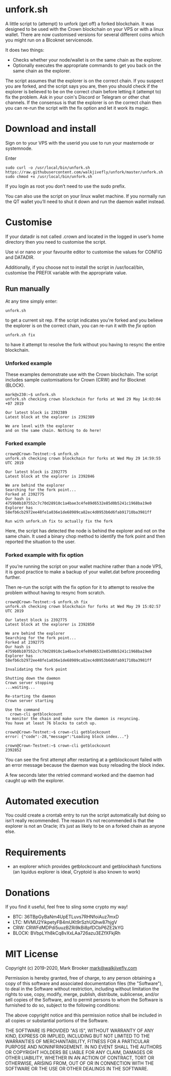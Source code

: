 unfork.sh
=========

A little script to (attempt) to unfork (get off) a forked blockchain.
It was designed to be used with the Crown blockchain on your VPS or 
with a linux wallet. There are now customised versions for several different
coins which you might run on a Blcoknet servicenode. 

It does two things:

* Checks whether your node/wallet is on the same chain as the explorer.
* Optionally executes the appropriate commands to get you back on the same chain as the explorer.

The script assumes that the explorer is on the correct chain. 
If you suspect you are forked, and the script says you are, then you should 
check if the explorer is believed to be on the correct chain before letting 
it (attempt to) fix the problem. Ask in your coin's Discord or Telegram or
other chat channels. If the consensus is that the explorer is on the correct 
chain then you can re-run the script with the fix option and let it work its 
magic.

# Download and install
Sign on to your VPS with the userid you use to run your masternode or 
systemnode.

Enter
```
sudo curl -o /usr/local/bin/unfork.sh https://raw.githubusercontent.com/walkjivefly/unfork/master/unfork.sh
sudo chmod +x /usr/local/bin/unfork.sh
```
If you login as root you don’t need to use the sudo prefix.

You can also use the script on your linux wallet machine. 
If you normally run the QT wallet you’ll need to shut it down and run 
the daemon wallet instead.

# Customise
If your datadir is not called .crown and located in the logged in 
user’s home directory then you need to customise the script.

Use vi or nano or your favourite editor to customise the values for 
CONFIG and DATADIR.

Additionally, if you choose not to install the script in /usr/local/bin, 
customise the PREFIX variable with the appropriate value.

## Run manually
At any time simply enter:
```
unfork.sh
```
to get a current sit rep. If the script indicates you're forked and you 
believe the explorer is on the correct chain, you can re-run it with the
_fix_ option
```
unfork.sh fix
```
to have it attempt to resolve the fork without you having to resync the
entire blockchain.

### Unforked example
These examples demonstrate use with the Crown blockchain. The script
includes sample customisations for Crown (CRW) and for Blocknet (BLOCK).
```
mark@x230:~$ unfork.sh
unfork.sh checking crown blockchain for forks at Wed 29 May 14:03:04 +07 2019

Our latest block is 2392389
Latest block at the explorer is 2392389

We are level with the explorer
and on the same chain. Nothing to do here!
```
### Forked example
```
crown@Crown-Testnet:~$ unfork.sh
unfork.sh checking crown blockchain for forks at Wed May 29 14:59:55 UTC 2019

Our latest block is 2392775
Latest block at the explorer is 2392846

We are behind the explorer
Searching for the fork point...
Forked at 2392775
Our hash is 4759b0b107552c7c70d28910c1a4bae3c4fe89d6532e85d0b5241c1968ba19e0
Explorer has 58efb6cb2972ee48fe1a036e1de68989ca82ec4d0953b6d6fab91710ba3981ff

Run with unfork.sh fix to actually fix the fork
```
Here, the script has detected the node is behind the explorer and not on 
the same chain. It used a binary chop method to identify the fork point 
and then reported the situation to the user.

### Forked example with fix option
If you’re running the script on your wallet machine rather than a node VPS, 
it is good practice to make a backup of your wallet.dat before proceeding 
further.

Then re-run the script with the fix option for it to attempt to resolve the 
problem without having to resync from scratch.
```
crown@Crown-Testnet:~$ unfork.sh fix
unfork.sh checking crown blockchain for forks at Wed May 29 15:02:57 UTC 2019

Our latest block is 2392775
Latest block at the explorer is 2392850

We are behind the explorer
Searching for the fork point...
Forked at 2392775
Our hash is 4759b0b107552c7c70d28910c1a4bae3c4fe89d6532e85d0b5241c1968ba19e0
Explorer has 58efb6cb2972ee48fe1a036e1de68989ca82ec4d0953b6d6fab91710ba3981ff

Invalidating the fork point

Shutting down the daemon
Crown server stopping
...waiting...

Re-starting the daemon
Crown server starting

Use the command
  crown-cli getblockcount
to monitor the chain and make sure the daemon is resyncing.
You have at least 76 blocks to catch up.

crown@Crown-Testnet:~$ crown-cli getblockcount
error: {"code":-28,"message":"Loading block index..."}

crown@Crown-Testnet:~$ crown-cli getblockcount
2392852
```
You can see the first attempt after restarting at a getblockcount failed 
with an error message because the daemon was busy reloading the block index. 

A few seconds later the retried command worked and the daemon had caught 
up with the explorer.

# Automated execution
You could create a crontab entry to run the script automatically but doing 
so isn’t really recommended. The reason it’s not recommended is that the 
explorer is not an Oracle; it’s just as likely to be on a forked chain as 
anyone else.


# Requirements
- an explorer which provides getblockcount and getblockhash functions 
(an Iquidus explorer is ideal, Cryptoid is also known to work)

# Donations
If you find it useful, feel free to sling some crypto my way!
-   BTC: 36TBpGyBaNm4UpETLuvs7RHNfoiAuz7mxD
-   LTC: MVMU2YikpetyFB4mUKt9rSzhUQhw87hjgV
-   CRW: CRWFdMDPdi5uuzBZRi9kBi8pfDCbP6ZE2kYG
- BLOCK: BVbpLYh8kCq8vXxLAa726azu3EZfXFkjRh

# MIT License
Copyright (c) 2019-2020, Mark Brooker <mark@walkjivefly.com>

Permission is hereby granted, free of charge, to any person obtaining a copy of this software and associated documentation files (the "Software"), to deal in the Software without restriction, including without limitation the rights to use, copy, modify, merge, publish, distribute, sublicense, and/or sell copies of the Software, and to permit persons to whom the Software is furnished to do so, subject to the following conditions:

The above copyright notice and this permission notice shall be included in all copies or substantial portions of the Software.

THE SOFTWARE IS PROVIDED "AS IS", WITHOUT WARRANTY OF ANY KIND, EXPRESS OR IMPLIED, INCLUDING BUT NOT LIMITED TO THE WARRANTIES OF MERCHANTABILITY, FITNESS FOR A PARTICULAR PURPOSE AND NONINFRINGEMENT. IN NO EVENT SHALL THE AUTHORS OR COPYRIGHT HOLDERS BE LIABLE FOR ANY CLAIM, DAMAGES OR OTHER LIABILITY, WHETHER IN AN ACTION OF CONTRACT, TORT OR OTHERWISE, ARISING FROM, OUT OF OR IN CONNECTION WITH THE SOFTWARE OR THE USE OR OTHER DEALINGS IN THE SOFTWARE.
